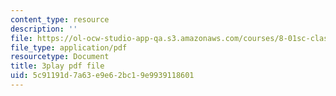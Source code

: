 ```yaml
---
content_type: resource
description: ''
file: https://ol-ocw-studio-app-qa.s3.amazonaws.com/courses/8-01sc-classical-mechanics-fall-2016/5c91191d7a63e9e62bc19e9939118601_i2_731Gi9bg.pdf
file_type: application/pdf
resourcetype: Document
title: 3play pdf file
uid: 5c91191d-7a63-e9e6-2bc1-9e9939118601
---
```

